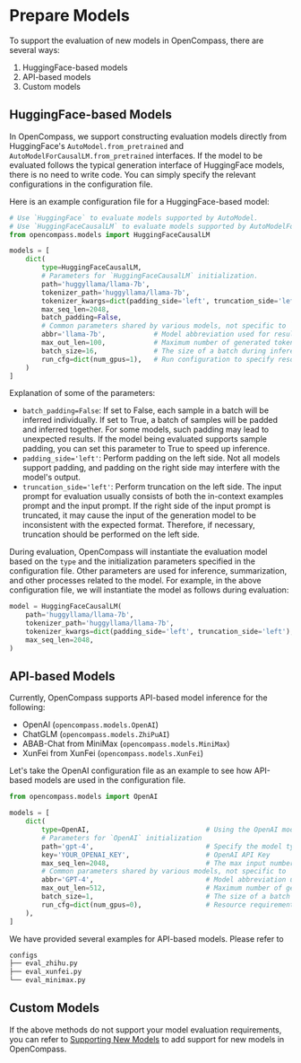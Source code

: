 # Prepare Models

To support the evaluation of new models in OpenCompass, there are several ways:

1. HuggingFace-based models
2. API-based models
3. Custom models

## HuggingFace-based Models

In OpenCompass, we support constructing evaluation models directly from HuggingFace's
`AutoModel.from_pretrained` and `AutoModelForCausalLM.from_pretrained` interfaces. If the model to be
evaluated follows the typical generation interface of HuggingFace models, there is no need to write code. You
can simply specify the relevant configurations in the configuration file.

Here is an example configuration file for a HuggingFace-based model:

```python
# Use `HuggingFace` to evaluate models supported by AutoModel.
# Use `HuggingFaceCausalLM` to evaluate models supported by AutoModelForCausalLM.
from opencompass.models import HuggingFaceCausalLM

models = [
    dict(
        type=HuggingFaceCausalLM,
        # Parameters for `HuggingFaceCausalLM` initialization.
        path='huggyllama/llama-7b',
        tokenizer_path='huggyllama/llama-7b',
        tokenizer_kwargs=dict(padding_side='left', truncation_side='left'),
        max_seq_len=2048,
        batch_padding=False,
        # Common parameters shared by various models, not specific to `HuggingFaceCausalLM` initialization.
        abbr='llama-7b',            # Model abbreviation used for result display.
        max_out_len=100,            # Maximum number of generated tokens.
        batch_size=16,              # The size of a batch during inference.
        run_cfg=dict(num_gpus=1),   # Run configuration to specify resource requirements.
    )
]
```

Explanation of some of the parameters:

- `batch_padding=False`: If set to False, each sample in a batch will be inferred individually. If set to True,
  a batch of samples will be padded and inferred together. For some models, such padding may lead to
  unexpected results. If the model being evaluated supports sample padding, you can set this parameter to True
  to speed up inference.
- `padding_side='left'`: Perform padding on the left side. Not all models support padding, and padding on the
  right side may interfere with the model's output.
- `truncation_side='left'`: Perform truncation on the left side. The input prompt for evaluation usually
  consists of both the in-context examples prompt and the input prompt. If the right side of the input prompt
  is truncated, it may cause the input of the generation model to be inconsistent with the expected format.
  Therefore, if necessary, truncation should be performed on the left side.

During evaluation, OpenCompass will instantiate the evaluation model based on the `type` and the
initialization parameters specified in the configuration file. Other parameters are used for inference,
summarization, and other processes related to the model. For example, in the above configuration file, we will
instantiate the model as follows during evaluation:

```python
model = HuggingFaceCausalLM(
    path='huggyllama/llama-7b',
    tokenizer_path='huggyllama/llama-7b',
    tokenizer_kwargs=dict(padding_side='left', truncation_side='left'),
    max_seq_len=2048,
)
```

## API-based Models

Currently, OpenCompass supports API-based model inference for the following:

- OpenAI (`opencompass.models.OpenAI`)
- ChatGLM (`opencompass.models.ZhiPuAI`)
- ABAB-Chat from MiniMax (`opencompass.models.MiniMax`)
- XunFei from XunFei (`opencompass.models.XunFei`)

Let's take the OpenAI configuration file as an example to see how API-based models are used in the
configuration file.

```python
from opencompass.models import OpenAI

models = [
    dict(
        type=OpenAI,                             # Using the OpenAI model
        # Parameters for `OpenAI` initialization
        path='gpt-4',                            # Specify the model type
        key='YOUR_OPENAI_KEY',                   # OpenAI API Key
        max_seq_len=2048,                        # The max input number of tokens
        # Common parameters shared by various models, not specific to `OpenAI` initialization.
        abbr='GPT-4',                            # Model abbreviation used for result display.
        max_out_len=512,                         # Maximum number of generated tokens.
        batch_size=1,                            # The size of a batch during inference.
        run_cfg=dict(num_gpus=0),                # Resource requirements (no GPU needed)
    ),
]
```

We have provided several examples for API-based models. Please refer to

```bash
configs
├── eval_zhihu.py
├── eval_xunfei.py
└── eval_minimax.py
```

## Custom Models

If the above methods do not support your model evaluation requirements, you can refer to
[Supporting New Models](../advanced_guides/new_model.md) to add support for new models in OpenCompass.
